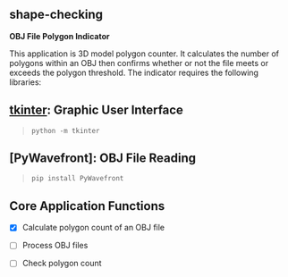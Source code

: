 ## shape-checking
**OBJ File Polygon Indicator**

This application is 3D model polygon counter. It calculates the number of polygons within an OBJ then confirms whether or not the file meets or exceeds the polygon threshold. The indicator requires the following libraries:

## [tkinter](https://docs.python.org/3/library/tkinter.html): Graphic User Interface
> `python -m tkinter`

## [PyWavefront]: OBJ File Reading
> `pip install PyWavefront`

## Core Application Functions
- [x] Calculate polygon count of an OBJ file
- [ ] Process OBJ files
- [ ] Check polygon count


